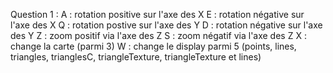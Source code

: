 Question 1 : 
	A : rotation positive sur l'axe des X
	E : rotation négative sur l'axe des X
	Q : rotation postive sur l'axe des Y
	D : rotation négative sur l'axe des Y
	Z : zoom positif via l'axe des Z
	S : zoom négatif via l'axe des Z
	X : change la carte (parmi 3)
	W : change le display parmi 5 (points, lines, triangles, trianglesC, triangleTexture, triangleTexture et lines)
	
